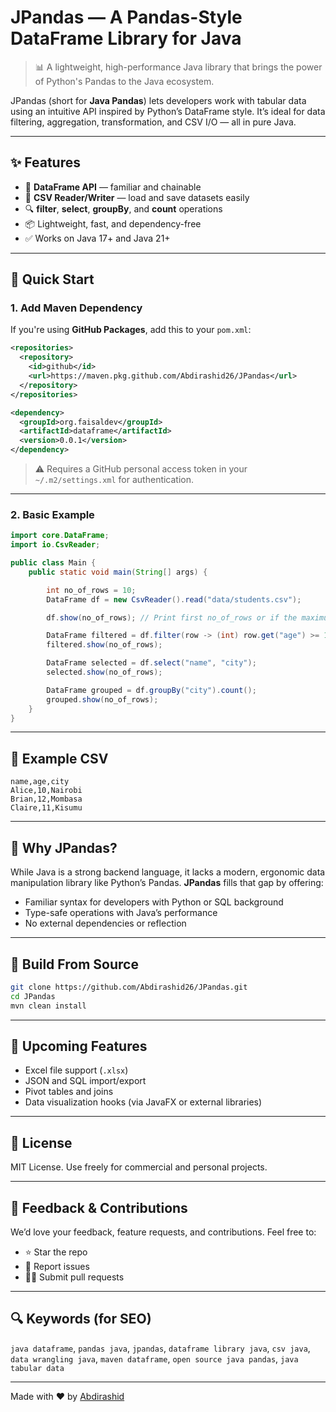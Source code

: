 # JPandas — A Pandas-Style DataFrame Library for Java

> 📊 A lightweight, high-performance Java library that brings the power of Python's Pandas to the Java ecosystem.

JPandas (short for **Java Pandas**) lets developers work with tabular data using an intuitive API inspired by Python’s DataFrame style. It’s ideal for data filtering, aggregation, transformation, and CSV I/O — all in pure Java.

---

## ✨ Features

- 🧮 **DataFrame API** — familiar and chainable
- 📂 **CSV Reader/Writer** — load and save datasets easily
- 🔍 **filter**, **select**, **groupBy**, and **count** operations
- 📦 Lightweight, fast, and dependency-free
- ✅ Works on Java 17+ and Java 21+

---

## 🚀 Quick Start

### 1. Add Maven Dependency

If you're using **GitHub Packages**, add this to your `pom.xml`:

```xml
<repositories>
  <repository>
    <id>github</id>
    <url>https://maven.pkg.github.com/Abdirashid26/JPandas</url>
  </repository>
</repositories>

<dependency>
  <groupId>org.faisaldev</groupId>
  <artifactId>dataframe</artifactId>
  <version>0.0.1</version>
</dependency>
```

> ⚠️ Requires a GitHub personal access token in your `~/.m2/settings.xml` for authentication.

---

### 2. Basic Example

```java
import core.DataFrame;
import io.CsvReader;

public class Main {
    public static void main(String[] args) {

        int no_of_rows = 10;
        DataFrame df = new CsvReader().read("data/students.csv");

        df.show(no_of_rows); // Print first no_of_rows or if the maximum exisitng bellow it

        DataFrame filtered = df.filter(row -> (int) row.get("age") >= 12);
        filtered.show(no_of_rows);

        DataFrame selected = df.select("name", "city");
        selected.show(no_of_rows);

        DataFrame grouped = df.groupBy("city").count();
        grouped.show(no_of_rows);
    }
}
```

---

## 📁 Example CSV

```csv
name,age,city
Alice,10,Nairobi
Brian,12,Mombasa
Claire,11,Kisumu
```

---

## 🧠 Why JPandas?

While Java is a strong backend language, it lacks a modern, ergonomic data manipulation library like Python’s Pandas. **JPandas** fills that gap by offering:

- Familiar syntax for developers with Python or SQL background
- Type-safe operations with Java’s performance
- No external dependencies or reflection

---

## 🔧 Build From Source

```bash
git clone https://github.com/Abdirashid26/JPandas.git
cd JPandas
mvn clean install
```

---

## 🧩 Upcoming Features

- Excel file support (`.xlsx`)
- JSON and SQL import/export
- Pivot tables and joins
- Data visualization hooks (via JavaFX or external libraries)

---

## 📜 License

MIT License. Use freely for commercial and personal projects.

---

## 💬 Feedback & Contributions

We’d love your feedback, feature requests, and contributions. Feel free to:
- ⭐ Star the repo
- 🐛 Report issues
- 🧑‍💻 Submit pull requests

---

## 🔍 Keywords (for SEO)

`java dataframe`, `pandas java`, `jpandas`, `dataframe library java`, `csv java`, `data wrangling java`, `maven dataframe`, `open source java pandas`, `java tabular data`

---

Made with ❤️ by [Abdirashid](https://github.com/Abdirashid26)
